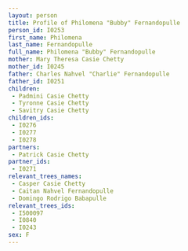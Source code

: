 ```yaml
---
layout: person
title: Profile of Philomena "Bubby" Fernandopulle
person_id: I0253
first_name: Philomena
last_name: Fernandopulle
full_name: Philomena "Bubby" Fernandopulle
mother: Mary Theresa Casie Chetty
mother_id: I0245
father: Charles Nahvel "Charlie" Fernandopulle
father_id: I0251
children:
 - Padmini Casie Chetty
 - Tyronne Casie Chetty
 - Savitry Casie Chetty
children_ids:
 - I0276
 - I0277
 - I0278
partners:
 - Patrick Casie Chetty
partner_ids:
 - I0271
relevant_trees_names:
 - Casper Casie Chetty
 - Caitan Nahvel Fernandopulle
 - Domingo Rodrigo Babapulle
relevant_trees_ids:
 - I500097
 - I0840
 - I0243
sex: F
---
```



